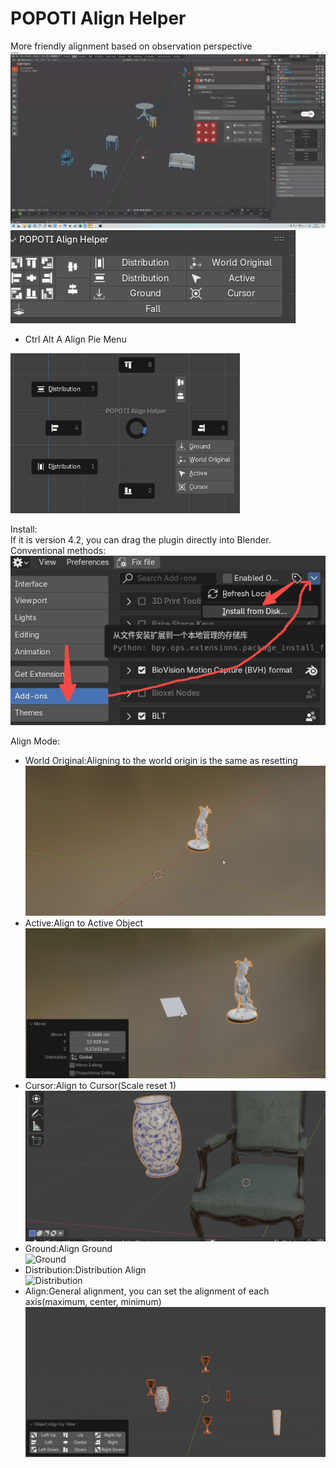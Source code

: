# POPOTI Align Helper

More friendly alignment based on observation perspective<br>
![Video](readme/video.gif)
![Preview](readme/preview.png)

- Ctrl Alt A Align Pie Menu

<img alt="img.png" height="256" src="readme/pie_menu_align.png" />

Install:  
If it is version 4.2, you can drag the plugin directly into Blender.
Conventional methods:
![Install](readme/install.jpg)

Align Mode:<br>

- World Original:Aligning to the world origin is the same as resetting <br>
  ![World Original](readme/align_world_original.gif)
- Active:Align to Active Object<br>
  ![Active](readme/align_active.gif)
- Cursor:Align to Cursor(Scale reset 1)<br>
  ![Cursor](readme/align_cursor.gif)
- Ground:Align Ground<br>
  ![Ground](readme/align_ground.gif)
- Distribution:Distribution Align<br>
  ![Distribution](readme/align_distribution.gif)
- Align:General alignment, you can set the alignment of each axis(maximum, center, minimum)<br>
  ![Align](readme/align_align.gif )

